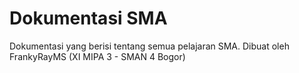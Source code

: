 # Dokumentasi SMA

Dokumentasi yang berisi tentang semua pelajaran SMA. Dibuat oleh FrankyRayMS (XI MIPA 3 - SMAN 4 Bogor)